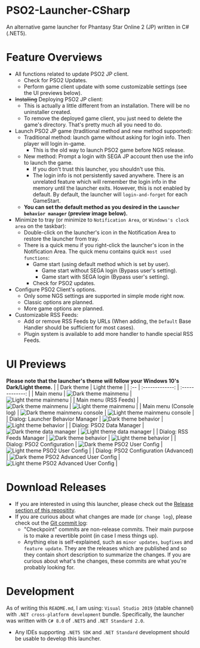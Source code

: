 # PSO2-Launcher-CSharp
 An alternative game launcher for Phantasy Star Online 2 (JP) written in C# (.NET5).

# Feature Overviews
- All functions related to update PSO2 JP client.
  - Check for PSO2 Updates.
  - Perform game client update with some customizable settings (see the UI previews below).
- ~~Installing~~ Deploying PSO2 JP client:
  - This is actually a little different from an installation. There will be no uninstaller created.
  - To remove the deployed game client, you just need to delete the game's directory. That's pretty much all you need to do.
- Launch PSO2 JP game (traditional method and new method supported):
  - Traditional method: launch game without asking for login info. Then player will login in-game.
    - This is the old way to launch PSO2 game before NGS release.
  - New method: Prompt a login with SEGA JP account then use the info to launch the game.
    - If you don't trust this launcher, you shouldn't use this.
    - The login info is not persistently saved anywhere. There is an unrelated feature which will remember the login info in the memory until the launcher exits. However, this is not enabled by default. By default, the launcher will `login-and-forget` for each GameStart.
  - **You can set the default method as you desired in the `Launcher behavior manager` (preview image below).**
- Minimize to tray (or minimize to `Notification Area`, or `Windows's clock area` on the taskbar):
  - Double-click on the launcher's icon in the Notification Area to restore the launcher from tray.
  - There is a quick menu if you right-click the launcher's icon in the Notification Area. The quick menu contains quick `most used functions`:
    - Game start (using default method which is set by user).
      - Game start without SEGA login (Bypass user's setting).
      - Game start with SEGA login (Bypass user's setting).
    - Check for PSO2 updates.
- Configure PSO2 Client's options.
  - Only some NGS settings are supported in simple mode right now.
  - Classic options are planned.
  - More game options are planned.
- Customizable RSS Feeds:
  - Add or remove RSS Feeds by URLs (When adding, the `Default` Base Handler should be sufficient for most cases).
  - Plugin system is available to add more handler to handle special RSS Feeds.

# UI Previews
**Please note that the launcher's theme will follow your Windows 10's Dark/Light theme.**
| | Dark theme      | Light theme     |
| :-- | :-------------: | :-------------: |
| Main menu | ![Dark theme mainmenu](https://leayal.github.io/PSO2-Launcher-CSharp/imgs/preview/mainmenu-dark.png) | ![Light theme mainmenu](https://leayal.github.io/PSO2-Launcher-CSharp/imgs/preview/mainmenu-light.png) |
| Main menu (RSS Feeds) | ![Dark theme mainmenu](https://leayal.github.io/PSO2-Launcher-CSharp/imgs/preview/mainmenu-rss-dark.png) | ![Light theme mainmenu](https://leayal.github.io/PSO2-Launcher-CSharp/imgs/preview/mainmenu-rss-light.png) |
| Main menu (Console log) | ![Dark theme mainmenu console](https://leayal.github.io/PSO2-Launcher-CSharp/imgs/preview/mainmenu-console-dark.png) | ![Light theme mainmenu console](https://leayal.github.io/PSO2-Launcher-CSharp/imgs/preview/mainmenu-console-light.png) |
| Dialog: Launcher Behavior Manager | ![Dark theme behavior](https://leayal.github.io/PSO2-Launcher-CSharp/imgs/preview/behavior-dark.png) | ![Light theme behavior](https://leayal.github.io/PSO2-Launcher-CSharp/imgs/preview/behavior-light.png) |
| Dialog: PSO2 Data Manager | ![Dark theme data manager](https://leayal.github.io/PSO2-Launcher-CSharp/imgs/preview/data-mgr-dark.png) | ![Light theme data manager](https://leayal.github.io/PSO2-Launcher-CSharp/imgs/preview/data-mgr-light.png) |
| Dialog: RSS Feeds Manager | ![Dark theme behavior](https://leayal.github.io/PSO2-Launcher-CSharp/imgs/preview/rss-feed-manager-dark.png) | ![Light theme behavior](https://leayal.github.io/PSO2-Launcher-CSharp/imgs/preview/rss-feed-manager-light.png) |
| Dialog: PSO2 Configuration | ![Dark theme PSO2 User Config](https://leayal.github.io/PSO2-Launcher-CSharp/imgs/preview/pso2options-dark.png) | ![Light theme PSO2 User Config](https://leayal.github.io/PSO2-Launcher-CSharp/imgs/preview/pso2options-light.png) |
| Dialog: PSO2 Configuration (Advanced) | ![Dark theme PSO2 Advanced User Config](https://leayal.github.io/PSO2-Launcher-CSharp/imgs/preview/pso2options-adv-dark.png) | ![Light theme PSO2 Advanced User Config](https://leayal.github.io/PSO2-Launcher-CSharp/imgs/preview/pso2options-adv-light.png) |

# Download Releases
- If you are interested in using this launcher, please check out the [Release section of this repositity](https://github.com/Leayal/PSO2-Launcher-CSharp/releases/).
- If you are curious about what changes are made (or `change log`), please check out the [Git commit log](https://github.com/Leayal/PSO2-Launcher-CSharp/commits/main):
  - "Checkpoint" commits are non-release commits. Their main purpose is to make a revertible point (in case I mess things up).
  - Anything else is self-explained, such as `minor updates`, `bugfixes` and `feature update`. They are the releases which are published and so they contain short description to summarize the changes. If you are curious about what's the changes, these commits are what you're probably looking for.

# Development
As of writing this `README.md`, I am using: `Visual Studio 2019` (stable channel) with `.NET cross-platform development` bundle. Specifically, the launcher was written with `C# 8.0` of `.NET5` and `.NET Standard 2.0`.
- Any IDEs supporting `.NET5 SDK` and `.NET Standard` development should be usable to develop this launcher.

